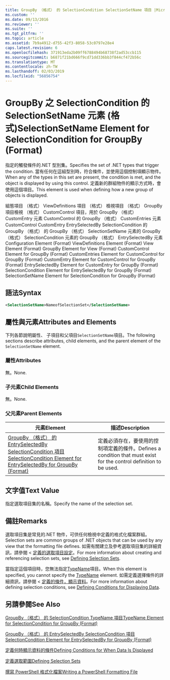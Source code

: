 ```yaml
---
title: GroupBy （格式） 的 SelectionCondition SelectionSetName 項目 |Microsoft Docs
ms.custom: ''
ms.date: 09/13/2016
ms.reviewer: ''
ms.suite: ''
ms.tgt_pltfrm: ''
ms.topic: article
ms.assetid: 7b9a4912-d755-42f3-8058-53c0797e28e4
caps.latest.revision: 6
ms.openlocfilehash: 371913eda2b09ff6788494b68738f2ad53ccb115
ms.sourcegitcommit: b6871f21bd666f9cd71dd336bb3f844cf472b56c
ms.translationtype: MT
ms.contentlocale: zh-TW
ms.lasthandoff: 02/03/2019
ms.locfileid: "56856754"
---
```

# <a name="selectionsetname-element-for-selectioncondition-for-groupby-format"></a><span data-ttu-id="49737-102">GroupBy 之 SelectionCondition 的 SelectionSetName 元素 (格式)</span><span class="sxs-lookup"><span data-stu-id="49737-102">SelectionSetName Element for SelectionCondition for GroupBy (Format)</span></span>

<span data-ttu-id="49737-103">指定的觸發條件的.NET 型別集。</span><span class="sxs-lookup"><span data-stu-id="49737-103">Specifies the set of .NET types that trigger the condition.</span></span> <span data-ttu-id="49737-104">當有任何在這組型別時，符合條件，並使用這個控制項顯示物件。</span><span class="sxs-lookup"><span data-stu-id="49737-104">When any of the types in this set are present, the condition is met, and the object is displayed by using this control.</span></span> <span data-ttu-id="49737-105">定義新的群組物件的顯示方式時，會使用這個項目。</span><span class="sxs-lookup"><span data-stu-id="49737-105">This element is used when defining how a new group of objects is displayed.</span></span>

<span data-ttu-id="49737-106">組態項目 （格式） ViewDefinitions 項目 （格式） 檢視項目 （格式） GroupBy 項目檢視 （格式） CustomControl 項目，用於 GroupBy （格式） CustomEntry 元素 CustomControl 的 GroupBy （格式） CustomEntries 元素CustomControl CustomEntry EntrySelectedBy SelectionCondition 的 GroupBy （格式） 的 GroupBy （格式） SelectionSetName 元素的 GroupBy （格式） SelectionCondition 元素的 GroupBy （格式） EntrySelectedBy 元素</span><span class="sxs-lookup"><span data-stu-id="49737-106">Configuration Element (Format) ViewDefinitions Element (Format) View Element (Format) GroupBy Element for View (Format) CustomControl Element for GroupBy (Format) CustomEntries Element for CustomControl for GroupBy (Format) CustomEntry Element for CustomControl for GroupBy (Format) EntrySelectedBy Element for CustomEntry for GroupBy (Format) SelectionCondition Element for EntrySelectedBy for GroupBy (Format) SelectionSetName Element for SelectionCondition for GroupBy (Format)</span></span>

## <a name="syntax"></a><span data-ttu-id="49737-107">語法</span><span class="sxs-lookup"><span data-stu-id="49737-107">Syntax</span></span>

```xml
<SelectionSetName>NameofSelectionSet</SelectionSetName>
```

## <a name="attributes-and-elements"></a><span data-ttu-id="49737-108">屬性與元素</span><span class="sxs-lookup"><span data-stu-id="49737-108">Attributes and Elements</span></span>

<span data-ttu-id="49737-109">下列各節說明屬性、 子項目和父項目`SelectionSetName`項目。</span><span class="sxs-lookup"><span data-stu-id="49737-109">The following sections describe attributes, child elements, and the parent element of the `SelectionSetName` element.</span></span>

### <a name="attributes"></a><span data-ttu-id="49737-110">屬性</span><span class="sxs-lookup"><span data-stu-id="49737-110">Attributes</span></span>

<span data-ttu-id="49737-111">無。</span><span class="sxs-lookup"><span data-stu-id="49737-111">None.</span></span>

### <a name="child-elements"></a><span data-ttu-id="49737-112">子元素</span><span class="sxs-lookup"><span data-stu-id="49737-112">Child Elements</span></span>

<span data-ttu-id="49737-113">無。</span><span class="sxs-lookup"><span data-stu-id="49737-113">None.</span></span>

### <a name="parent-elements"></a><span data-ttu-id="49737-114">父元素</span><span class="sxs-lookup"><span data-stu-id="49737-114">Parent Elements</span></span>

|<span data-ttu-id="49737-115">元素</span><span class="sxs-lookup"><span data-stu-id="49737-115">Element</span></span>|<span data-ttu-id="49737-116">描述</span><span class="sxs-lookup"><span data-stu-id="49737-116">Description</span></span>|
|-------------|-----------------|
|[<span data-ttu-id="49737-117">GroupBy （格式） 的 EntrySelectedBy SelectionCondition 項目</span><span class="sxs-lookup"><span data-stu-id="49737-117">SelectionCondition Element for EntrySelectedBy for GroupBy (Format)</span></span>](./selectioncondition-element-for-entryselectedby-for-groupby-format.md)|<span data-ttu-id="49737-118">定義必須存在，要使用的控制項定義的條件。</span><span class="sxs-lookup"><span data-stu-id="49737-118">Defines a condition that must exist for the control definition to be used.</span></span>|

## <a name="text-value"></a><span data-ttu-id="49737-119">文字值</span><span class="sxs-lookup"><span data-stu-id="49737-119">Text Value</span></span>

<span data-ttu-id="49737-120">指定選取項目集的名稱。</span><span class="sxs-lookup"><span data-stu-id="49737-120">Specify the name of the selection set.</span></span>

## <a name="remarks"></a><span data-ttu-id="49737-121">備註</span><span class="sxs-lookup"><span data-stu-id="49737-121">Remarks</span></span>

<span data-ttu-id="49737-122">選取項目集是常見的.NET 物件，可供任何檢視中定義的格式化檔案群組。</span><span class="sxs-lookup"><span data-stu-id="49737-122">Selection sets are common groups of .NET objects that can be used by any view that the formatting file defines.</span></span> <span data-ttu-id="49737-123">如需有關建立及參考選取項目集的詳細資訊，請參閱 <<c0> [ 定義的選取項目設定](./defining-selection-sets.md)。</span><span class="sxs-lookup"><span data-stu-id="49737-123">For more information about creating and referencing selection sets, see [Defining Selection Sets](./defining-selection-sets.md).</span></span>

<span data-ttu-id="49737-124">當指定這個項目時，您無法指定[TypeName](./typename-element-for-selectioncondition-for-groupby-format.md)項目。</span><span class="sxs-lookup"><span data-stu-id="49737-124">When this element is specified, you cannot specify the [TypeName](./typename-element-for-selectioncondition-for-groupby-format.md) element.</span></span> <span data-ttu-id="49737-125">如需定義選擇條件的詳細資訊，請參閱 <<c0> [ 定義的條件，顯示資料](./defining-conditions-for-displaying-data.md)。</span><span class="sxs-lookup"><span data-stu-id="49737-125">For more information about defining selection conditions, see [Defining Conditions for Displaying Data](./defining-conditions-for-displaying-data.md).</span></span>

## <a name="see-also"></a><span data-ttu-id="49737-126">另請參閱</span><span class="sxs-lookup"><span data-stu-id="49737-126">See Also</span></span>

[<span data-ttu-id="49737-127">GroupBy （格式） 的 SelectionCondition TypeName 項目</span><span class="sxs-lookup"><span data-stu-id="49737-127">TypeName Element for SelectionCondition for GroupBy (Format)</span></span>](./typename-element-for-selectioncondition-for-groupby-format.md)

[<span data-ttu-id="49737-128">GroupBy （格式） 的 EntrySelectedBy SelectionCondition 項目</span><span class="sxs-lookup"><span data-stu-id="49737-128">SelectionCondition Element for EntrySelectedBy for GroupBy (Format)</span></span>](./selectioncondition-element-for-entryselectedby-for-groupby-format.md)

[<span data-ttu-id="49737-129">定義何時顯示資料的條件</span><span class="sxs-lookup"><span data-stu-id="49737-129">Defining Conditions for When Data Is Displayed</span></span>](./defining-conditions-for-displaying-data.md)

[<span data-ttu-id="49737-130">定義選取範圍</span><span class="sxs-lookup"><span data-stu-id="49737-130">Defining Selection Sets</span></span>](./defining-selection-sets.md)

[<span data-ttu-id="49737-131">撰寫 PowerShell 格式化檔案</span><span class="sxs-lookup"><span data-stu-id="49737-131">Writing a PowerShell Formatting File</span></span>](./writing-a-powershell-formatting-file.md)
